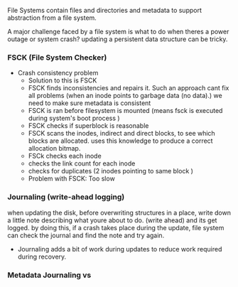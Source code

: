 File Systems contain files and directories and metadata to support abstraction from a file system. 

A major challenge faced by a file system is what to do when theres a power outage or system crash? updating a persistent data structure can be tricky.  

### FSCK (File System Checker)
- Crash consistency problem
	- Solution to this is FSCK
	- FSCK finds inconsistencies and repairs it. Such an approach cant fix all problems (when an inode points to garbage data (no data).) we need to make sure metadata is consistent 
	- FSCK is ran before filesystem is mounted (means fsck is executed during system's boot process )
	- FSCK checks if superblock is reasonable 
	- FSCK scans the inodes, indirect and direct blocks, to see which blocks are allocated. uses this knowledge to produce a correct allocation bitmap. 
	- FSCk checks each inode 
	- checks the link count for each inode
	- checks for duplicates (2 inodes pointing to same block )
	- Problem with FSCK: Too slow

### Journaling (write-ahead logging)
when updating the disk, before overwriting structures in a place, write down a little note describing what youre about to do. (write ahead) and its get logged. by doing this, if a crash takes place during the update, file system can check the journal and find the note and try again. 
- Journaling adds a bit of work during updates to reduce work required during recovery. 


### Metadata Journaling vs 

